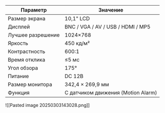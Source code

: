 | Параметр          | Значение                           |
| ----------------- | ---------------------------------- |
| Размер экрана     | 10,1" LCD                          |
| Дисплей           | BNC / VGA / AV / USB / HDMI / MP5  |
| Лучшее разрешение | 1024×768                           |
| Яркость           | 450 кд/м²                          |
| Контрастность     | 600:1                              |
| Время отклика     | ≤5 мс                              |
| Угол обзора       | 175°                               |
| Питание           | DC 12В                             |
| Размер монитора   | 342,4 × 269,9 мм                   |
| Функция           | С датчиком движения (Motion Alarm) |
![[Pasted image 20250303143028.png]]